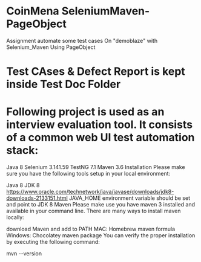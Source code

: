 # CoinMena SeleniumMaven-PageObject
Assignment automate some test cases On "demoblaze" with Selenium_Maven Using PageObject

# Test CAses & Defect Report is kept inside Test Doc Folder

# Following project is used as an interview evaluation tool. It consists of a common web UI test automation stack:

Java 8
Selenium 3.141.59
TestNG 7.1
Maven 3.6
Installation
Please make sure you have the following tools setup in your local environment:

Java 8
JDK 8 https://www.oracle.com/technetwork/java/javase/downloads/jdk8-downloads-2133151.html
JAVA_HOME environment variable should be set and point to JDK 8
Maven
Please make use you have maven 3 installed and available in your command line. There are many ways to install maven locally:

download Maven and add to PATH
MAC: Homebrew maven formula
Windows: Chocolatey maven package
You can verify the proper installation by executing the following command:

mvn --version
